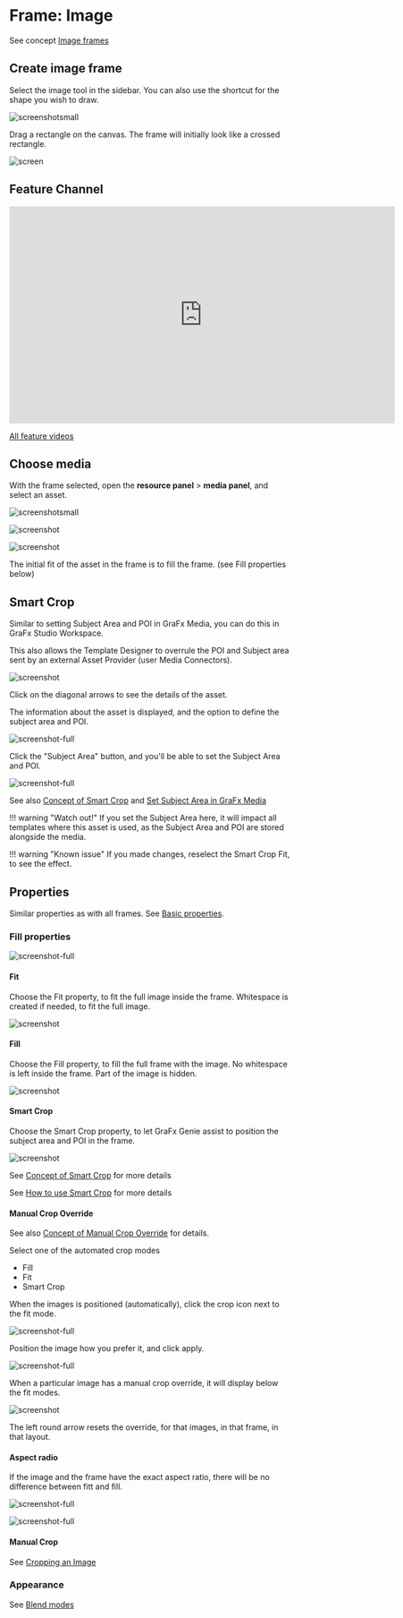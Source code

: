 # Frame: Image

See concept [Image frames](/GraFx-Studio/concepts/frames/#image-frame)

## Create image frame

Select the image tool in the sidebar. You can also use the shortcut for the shape you wish to draw.

![screenshotsmall](image-1.png)

Drag a rectangle on the canvas. The frame will initially look like a crossed rectangle.

![screen](image-2.png)

## Feature Channel

<iframe width="690" height="388" src="https://www.youtube.com/embed/KgVcr821tII?si=D-p32N58ssZSoD90&controls=1&mute=1&showinfo=0&rel=0&autoplay=0&loop=1" title="YouTube video player" frameborder="0" allow="accelerometer; autoplay; clipboard-write; encrypted-media; gyroscope; picture-in-picture; web-share" referrerpolicy="strict-origin-when-cross-origin" allowfullscreen></iframe>

[All feature videos](https://www.youtube.com/playlist?list=PLLHtQ1R6R-B_m7XAVySM9OjbbUscsgBOH)

## Choose media

With the frame selected, open the **resource panel** > **media panel**, and select an asset.

![screenshotsmall](bottom-quicktools-ui.png)

![screenshot](image-3.png)

![screenshot](image-4.png)

The initial fit of the asset in the frame is to fill the frame. (see Fill properties below)

## Smart Crop

Similar to setting Subject Area and POI in GraFx Media, you can do this in GraFx Studio Workspace.

This also allows the Template Designer to overrule the POI and Subject area sent by an external Asset Provider (user Media Connectors).

![screenshot](sc01.png)

Click on the diagonal arrows to see the details of the asset.

The information about the asset is displayed, and the option to define the subject area and POI.

![screenshot-full](sc02.png)

Click the "Subject Area" button, and you'll be able to set the Subject Area and POI.

![screenshot-full](sc03.png)

See also [Concept of Smart Crop](/concepts/genie-smart-crop/) and [Set Subject Area in GraFx Media](/GraFx-Media/guides/smart-crop-subject-area/)

!!! warning "Watch out!"
    If you set the Subject Area here, it will impact all templates where this asset is used, as the Subject Area and POI are stored alongside the media.

!!! warning "Known issue"
    If you made changes, reselect the Smart Crop Fit, to see the effect.

## Properties

Similar properties as with all frames. See [Basic properties](/GraFx-Studio/concepts/frames/#basic-properties).

### Fill properties

![screenshot-full](sc5.png)

#### Fit

Choose the Fit property, to fit the full image inside the frame. Whitespace is created if needed, to fit the full image.

![screenshot](image-7.png)

#### Fill

Choose the Fill property, to fill the full frame with the image. No whitespace is left inside the frame. Part of the image is hidden.

![screenshot](image-6.png)

#### Smart Crop

Choose the Smart Crop property, to let GraFx Genie assist to position the subject area and POI in the frame.

![screenshot](sc12.png)

See [Concept of Smart Crop](../../concepts/genie-smart-crop/) for more details

See [How to use Smart Crop](../smart-crop/) for more details

#### Manual Crop Override

See also [Concept of Manual Crop Override](../../concepts/manual-crop-override/) for details.

Select one of the automated crop modes

- Fill
- Fit
- Smart Crop

When the images is positioned (automatically), click the crop icon next to the fit mode.

![screenshot-full](mco01.png)

Position the image how you prefer it, and click apply.

![screenshot-full](mco02.png)

When a particular image has a manual crop override, it will display below the fit modes.

![screenshot](mco03.png)

The left round arrow resets the override, for that images, in that frame, in that layout.

#### Aspect radio

If the image and the frame have the exact aspect ratio, there will be no difference between fitt and fill.

![screenshot-full](fit.png)

![screenshot-full](fill.png)

#### Manual Crop

See [Cropping an Image](/GraFx-Studio/guides/cropping/)

### Appearance

See [Blend modes](/GraFx-Studio/guides/blendmodes/)